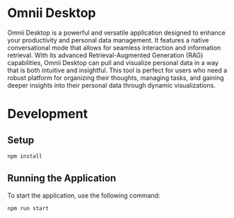 # Omnii Desktop
Omnii Desktop is a powerful and versatile application designed to enhance your productivity and personal data management. It features a native conversational mode that allows for seamless interaction and information retrieval. With its advanced Retrieval-Augmented Generation (RAG) capabilities, Omnii Desktop can pull and visualize personal data in a way that is both intuitive and insightful. This tool is perfect for users who need a robust platform for organizing their thoughts, managing tasks, and gaining deeper insights into their personal data through dynamic visualizations.

# Development

## Setup

```bash
npm install
```

## Running the Application

To start the application, use the following command:

```bash
npm run start
```
